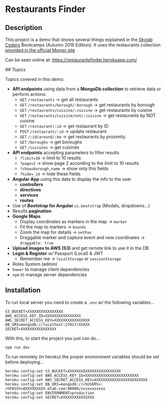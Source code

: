 # Restaurants Finder

## Description 

This project is a demo that shows several things explained in the [Skylab Coders](http://www.skylabcoders.com/en/) Bootcamps (Autumn 2016 Edition). It uses the restaurants collection [provided in the official Mongo site](https://docs.mongodb.com/getting-started/shell/import-data/)

Can be seen online at: https://restaurantsfinder.herokuapp.com/

## Topics

Topics covered in this demo:

- **API endpoints** using data from a **MongoDb collection** to retrieve data or perform actions:
    + `GET` `/restaurants` → get all restaurants
    + `GET` `/restaurants/borough/:borough` → get restaurants by borough
    + `GET` `/restaurants/cuisine/:cuisine` → get restaurants by cuisine
    + `GET` `/restaurants/cuisine/not/:cuisine` → get restaurants by NOT cuisine
    + `GET` `/restaurant/:id`  → get restaurant by ID
    + `POST` `/restaurant/:id` → update restaurant
    + `GET` `/:id/around/:km` → get restaurants by proximity
    + `GET` `/boroughs`  → get boroughs
    + `GET` `/cuisines`  → get cuisines
- **API endpoints** accepting parameters to filter results
    - `?limit=10` → limit to 10 results
    - `?page=2` → show page 2 according to the limit to 10 results
    - `?show=borough,name` → show only this fields
    - `?hide=_id` → hide these fields
- **Angular App** using this data to display the info to the user
    + **controllers**
    + **directives**
    + **services**
    + **routes**
- Use of **Bootstrap for Angular** `ui.bootstrap` (Modals, dropdowns...)
- Results **pagination**
- **Google Maps**
    + Display coordinates as markers in the map → `marker`
    + Fit the map to markers → `bounds`
    + Zoom the map for details → `setPan`
    + Draggable marker and capture event and new coordinates → `draggable: true`
- **Upload images to AWS (S3)** and get remote link to use it in the DB
- **Login & Register** w/ Passport (Local) & JWT
    + Remember me → `localStorage` or `sessionStorage`
- Roles System (admin)
- `bower` to manage client dependencies
- `npm` to manage server dependencies

## Installation 

To run local server you need to create a `.env` w/ the following variables...

    S3_BUCKET=XXXXXXXXXXXXXXXX
    AWS_ACCESS_KEY_ID=XXXXXXXXXXXXXXXX
    AWS_SECRET_ACCESS_KEY=XXXXXXXXXXXXXXXX
    DB_URI=mongodb://localhost:27017/XXXXX
    SECRET=XXXXXXXXXXXXXXXX

With this, to start the project you just can do... 

    npm run dev

To run remotely (in heroku) the proper environment variables should be set before deploying...

    heroku config:set S3_BUCKET=XXXXXXXXXXXXXXXXXXXXXXXX
    heroku config:set AWS_ACCESS_KEY_ID=XXXXXXXXXXXXXXXXXXXXXXXX
    heroku config:set AWS_SECRET_ACCESS_KEY=XXXXXXXXXXXXXXXXXXXXXXXX
    heroku config:set DB_URI=mongodb://<%USER%>:<%PASS%>@XXXXXXXXX.mlab.com:00000/xxxxxxxxxxx
    heroku config:set ENVIRONMENT=production
    heroku config:set SECRET=XXXXXXXXXXXXXXX





